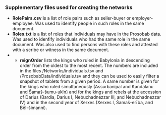 ### Supplementary files used for creating the networks

- **RolePairs.csv** is a list of role pairs such as seller-buyer or employer-employee. Was used to identify people in such roles in the same document.
- **Roles.txt** is a list of roles that individuals may have in the Prosobab data. Was used to idenfify individuals who had the same role in the same document. Was also used to find persons with these roles and attested with a scribe or witness in the same document.
- - **reignOrder** lists the kings who ruled in Babylonia in descending order from the oldest to the most recent. The numbers are included in the files /Networks/individuals.tsv and /ProsobabData/individuals.tsv and they can be used to easily filter a snapshot of tablets from a given period. A same number is given for the kings who ruled simultaneously (Assurbanipal and Kandalānu and Šamaš-šumu-ukīn) and for the kings and rebels at the accession of Darius (Bardia, Darius I, Nebuchadnezzar III, and Nebuchadnezzar IV) and in the second year of Xerxes (Xerxes I, Šamaš-erība, and Bēl-šimanni).
